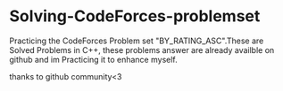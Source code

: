 # Solving-CodeForces-problemset
Practicing the CodeForces Problem set "BY_RATING_ASC".These are Solved Problems in C++, these problems answer are already availble on github and im Practicing it to enhance myself.

thanks to github community<3
